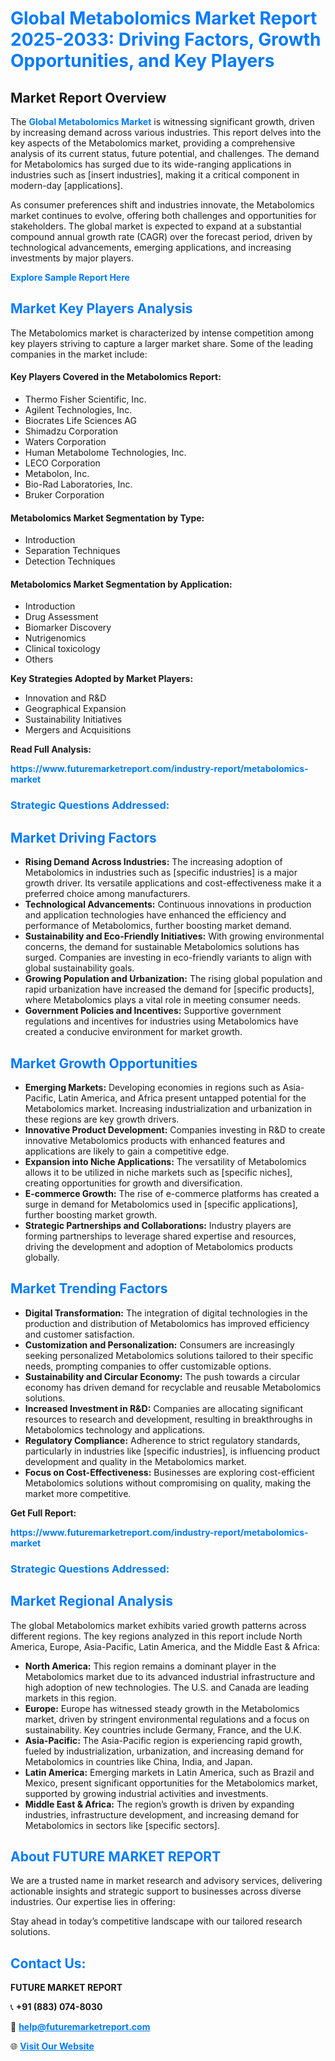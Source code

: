 <h1 style="color: #007BFF;">Global Metabolomics Market Report 2025-2033: Driving Factors, Growth Opportunities, and Key Players</h1>

<section id="overview">
<h2>Market Report Overview</h2>
<p>The <a href="https://www.futuremarketreport.com/industry-report/metabolomics-market" style="color: #007BFF; text-decoration: none;"><strong>Global Metabolomics Market</strong></a> is witnessing significant growth, driven by increasing demand across various industries. This report delves into the key aspects of the Metabolomics market, providing a comprehensive analysis of its current status, future potential, and challenges. The demand for Metabolomics has surged due to its wide-ranging applications in industries such as [insert industries], making it a critical component in modern-day [applications].</p>
<p>As consumer preferences shift and industries innovate, the Metabolomics market continues to evolve, offering both challenges and opportunities for stakeholders. The global market is expected to expand at a substantial compound annual growth rate (CAGR) over the forecast period, driven by technological advancements, emerging applications, and increasing investments by major players.</p>
</section>

<section id="overview">
<p><a href="https://www.futuremarketreport.com/request-sample/reportId=44235" style="color: #007BFF; text-decoration: none;"><strong>Explore Sample Report Here</strong></a></p>
</section>

<section id="key-players">
<h2 style="color: #007BFF;">Market Key Players Analysis</h2>
<p>The Metabolomics market is characterized by intense competition among key players striving to capture a larger market share. Some of the leading companies in the market include:</p>
<h4>Key Players Covered in the Metabolomics Report:</h4>
<ul><li>Thermo Fisher Scientific, Inc.</li><li>Agilent Technologies, Inc.</li><li>Biocrates Life Sciences AG</li><li>Shimadzu Corporation</li><li>Waters Corporation</li><li>Human Metabolome Technologies, Inc.</li><li>LECO Corporation</li><li>Metabolon, Inc.</li><li>Bio-Rad Laboratories, Inc.</li><li>Bruker Corporation</li></ul>
<h4>Metabolomics Market Segmentation by Type:</h4>
<ul><li>Introduction</li><li>Separation Techniques</li><li>Detection Techniques</li></ul>

<h4>Metabolomics Market Segmentation by Application:</h4>
<ul><li>Introduction</li><li>Drug Assessment</li><li>Biomarker Discovery</li><li>Nutrigenomics</li><li>Clinical toxicology</li><li>Others</li></ul>
<p><strong>Key Strategies Adopted by Market Players:</strong></p>
<ul>
<li>Innovation and R&D</li>
<li>Geographical Expansion</li>
<li>Sustainability Initiatives</li>
<li>Mergers and Acquisitions</li>
</ul>
</section>

<section>
<p><strong>Read Full Analysis: </strong></p><a href="https://www.futuremarketreport.com/industry-report/metabolomics-market" style="color: #007BFF; text-decoration: none;"><strong>https://www.futuremarketreport.com/industry-report/metabolomics-market</strong></a>
<h3 style="color: #007BFF;">Strategic Questions Addressed:</h3>
</section>

<section id="driving-factors">
<h2 style="color: #007BFF;">Market Driving Factors</h2>
<ul>
<li><strong>Rising Demand Across Industries:</strong> The increasing adoption of Metabolomics in industries such as [specific industries] is a major growth driver. Its versatile applications and cost-effectiveness make it a preferred choice among manufacturers.</li>
<li><strong>Technological Advancements:</strong> Continuous innovations in production and application technologies have enhanced the efficiency and performance of Metabolomics, further boosting market demand.</li>
<li><strong>Sustainability and Eco-Friendly Initiatives:</strong> With growing environmental concerns, the demand for sustainable Metabolomics solutions has surged. Companies are investing in eco-friendly variants to align with global sustainability goals.</li>
<li><strong>Growing Population and Urbanization:</strong> The rising global population and rapid urbanization have increased the demand for [specific products], where Metabolomics plays a vital role in meeting consumer needs.</li>
<li><strong>Government Policies and Incentives:</strong> Supportive government regulations and incentives for industries using Metabolomics have created a conducive environment for market growth.</li>
</ul>
</section>

<section id="growth-opportunities">
<h2 style="color: #007BFF;">Market Growth Opportunities</h2>
<ul>
<li><strong>Emerging Markets:</strong> Developing economies in regions such as Asia-Pacific, Latin America, and Africa present untapped potential for the Metabolomics market. Increasing industrialization and urbanization in these regions are key growth drivers.</li>
<li><strong>Innovative Product Development:</strong> Companies investing in R&D to create innovative Metabolomics products with enhanced features and applications are likely to gain a competitive edge.</li>
<li><strong>Expansion into Niche Applications:</strong> The versatility of Metabolomics allows it to be utilized in niche markets such as [specific niches], creating opportunities for growth and diversification.</li>
<li><strong>E-commerce Growth:</strong> The rise of e-commerce platforms has created a surge in demand for Metabolomics used in [specific applications], further boosting market growth.</li>
<li><strong>Strategic Partnerships and Collaborations:</strong> Industry players are forming partnerships to leverage shared expertise and resources, driving the development and adoption of Metabolomics products globally.</li>
</ul>
</section>

<section id="trending-factors">
<h2 style="color: #007BFF;">Market Trending Factors</h2>
<ul>
<li><strong>Digital Transformation:</strong> The integration of digital technologies in the production and distribution of Metabolomics has improved efficiency and customer satisfaction.</li>
<li><strong>Customization and Personalization:</strong> Consumers are increasingly seeking personalized Metabolomics solutions tailored to their specific needs, prompting companies to offer customizable options.</li>
<li><strong>Sustainability and Circular Economy:</strong> The push towards a circular economy has driven demand for recyclable and reusable Metabolomics solutions.</li>
<li><strong>Increased Investment in R&D:</strong> Companies are allocating significant resources to research and development, resulting in breakthroughs in Metabolomics technology and applications.</li>
<li><strong>Regulatory Compliance:</strong> Adherence to strict regulatory standards, particularly in industries like [specific industries], is influencing product development and quality in the Metabolomics market.</li>
<li><strong>Focus on Cost-Effectiveness:</strong> Businesses are exploring cost-efficient Metabolomics solutions without compromising on quality, making the market more competitive.</li>
</ul>
</section>

<section>
<p><strong>Get Full Report: </strong></p><a href="https://www.futuremarketreport.com/industry-report/metabolomics-market" style="color: #007BFF; text-decoration: none;"><strong>https://www.futuremarketreport.com/industry-report/metabolomics-market</strong></a>
<h3 style="color: #007BFF;">Strategic Questions Addressed:</h3>
</section>


<section id="regional-analysis">
<h2 style="color: #007BFF;">Market Regional Analysis</h2>
<p>The global Metabolomics market exhibits varied growth patterns across different regions. The key regions analyzed in this report include North America, Europe, Asia-Pacific, Latin America, and the Middle East & Africa:</p>
<ul>
<li><strong>North America:</strong> This region remains a dominant player in the Metabolomics market due to its advanced industrial infrastructure and high adoption of new technologies. The U.S. and Canada are leading markets in this region.</li>
<li><strong>Europe:</strong> Europe has witnessed steady growth in the Metabolomics market, driven by stringent environmental regulations and a focus on sustainability. Key countries include Germany, France, and the U.K.</li>
<li><strong>Asia-Pacific:</strong> The Asia-Pacific region is experiencing rapid growth, fueled by industrialization, urbanization, and increasing demand for Metabolomics in countries like China, India, and Japan.</li>
<li><strong>Latin America:</strong> Emerging markets in Latin America, such as Brazil and Mexico, present significant opportunities for the Metabolomics market, supported by growing industrial activities and investments.</li>
<li><strong>Middle East & Africa:</strong> The region’s growth is driven by expanding industries, infrastructure development, and increasing demand for Metabolomics in sectors like [specific sectors].</li>
</ul>
</section>

<footer>
<h2 style="color: #007BFF;">About FUTURE MARKET REPORT</h2>
<p>We are a trusted name in market research and advisory services, delivering actionable insights and strategic support to businesses across diverse industries. Our expertise lies in offering:</p>

<p>Stay ahead in today’s competitive landscape with our tailored research solutions.</p>

<h2 style="color: #007BFF;">Contact Us:</h2>
<p><strong>FUTURE MARKET REPORT</strong></p>
<p>📞 <strong>+91 (883) 074-8030</strong></p>
<p>📧 <strong><a href="mailto:help@futuremarketreport.com" style="color: #007BFF;">help@futuremarketreport.com</a></strong></p>
<p>🌐 <strong><a href="https://www.futuremarketreport.com/" style="color: #007BFF;">Visit Our Website</a></strong></p>
</footer>